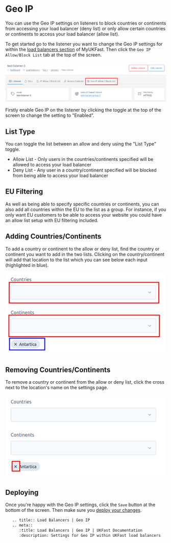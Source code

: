 # Geo IP

You can use the Geo IP settings on listeners to block countries or continents from accessing your load balancer (deny list) or only allow certain countries or continents to access your load balancer (allow list).

To get started go to the listener you want to change the Geo IP settings for within the [load balancers section](https://my.ukfast.co.uk/load-balancers) of MyUKFast. Then click the `Geo IP Allow/Block List` tab at the top of the screen.

![Geo IP Tab](../files/geo_ip_1.png)

Firstly enable Geo IP on the listener by clicking the toggle at the top of the screen to change the setting to "Enabled".

## List Type

You can toggle the list between an allow and deny using the "List Type" toggle.

* Allow List - Only users in the countries/continents specified will be allowed to access your load balancer 
* Deny List - Any user in a country/continent specified will be blocked from being able to access your load balancer

## EU Filtering

As well as being able to specify specific countries or continents, you can also add all countries within the EU to the list as a group. For instance, if you only want EU customers to be able to access your website you could have an allow list setup with EU filtering included.

## Adding Countries/Continents

To add a country or continent to the allow or deny list, find the country or continent you want to add in the two lists. Clicking on the country/continent will add that location to the list which you can see below each input (highlighted in blue).

![Adding Geo IP](../files/geo_ip_2.png)

## Removing Countries/Continents

To remove a country or continent from the allow or deny list, click the cross next to the location's name on the settings page.

![Removing Geo IP](../files/geo_ip_3.png)

## Deploying

Once you're happy with the Geo IP settings, click the `Save` button at the bottom of the screen. Then make sure you [deploy your changes](../deploying-changes.html).

```eval_rst
   .. title:: Load Balancers | Geo IP
   .. meta::
      :title: Load Balancers | Geo IP | UKFast Documentation
      :description: Settings for Geo IP within UKFast load balancers
```